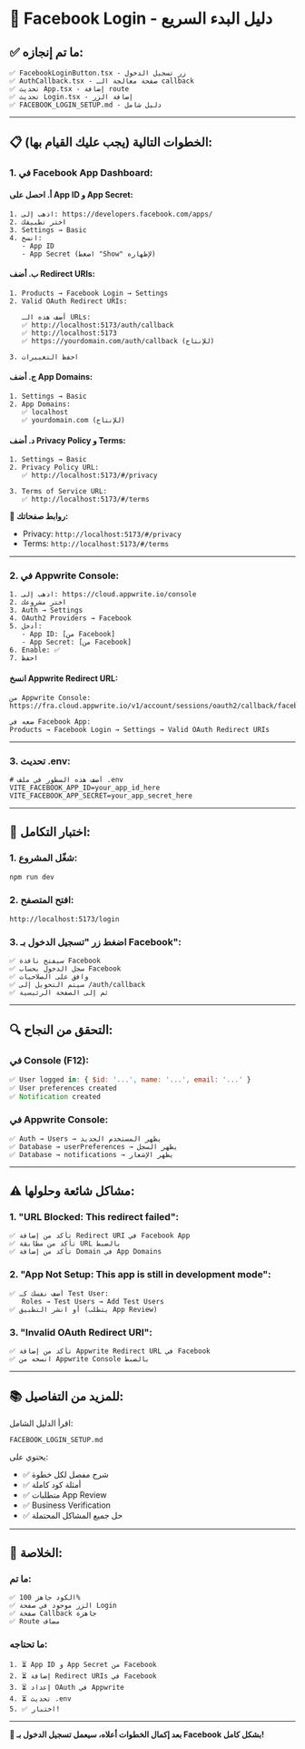 # 🚀 Facebook Login - دليل البدء السريع

## ✅ **ما تم إنجازه:**

```
✅ FacebookLoginButton.tsx - زر تسجيل الدخول
✅ AuthCallback.tsx - صفحة معالجة الـ callback
✅ تحديث App.tsx - إضافة route
✅ تحديث Login.tsx - إضافة الزر
✅ FACEBOOK_LOGIN_SETUP.md - دليل شامل
```

---

## 📋 **الخطوات التالية (يجب عليك القيام بها):**

### **1. في Facebook App Dashboard:**

#### **أ. احصل على App ID و App Secret:**
```
1. اذهب إلى: https://developers.facebook.com/apps/
2. اختر تطبيقك
3. Settings → Basic
4. انسخ:
   - App ID
   - App Secret (اضغط "Show" لإظهاره)
```

#### **ب. أضف Redirect URIs:**
```
1. Products → Facebook Login → Settings
2. Valid OAuth Redirect URIs:
   
   أضف هذه الـ URLs:
   ✅ http://localhost:5173/auth/callback
   ✅ http://localhost:5173
   ✅ https://yourdomain.com/auth/callback (للإنتاج)
   
3. احفظ التغييرات
```

#### **ج. أضف App Domains:**
```
1. Settings → Basic
2. App Domains:
   ✅ localhost
   ✅ yourdomain.com (للإنتاج)
```

#### **د. أضف Privacy Policy و Terms:**
```
1. Settings → Basic
2. Privacy Policy URL:
   ✅ http://localhost:5173/#/privacy
   
3. Terms of Service URL:
   ✅ http://localhost:5173/#/terms
```

**📌 روابط صفحاتك:**
- Privacy: `http://localhost:5173/#/privacy`
- Terms: `http://localhost:5173/#/terms`

---

### **2. في Appwrite Console:**

```
1. اذهب إلى: https://cloud.appwrite.io/console
2. اختر مشروعك
3. Auth → Settings
4. OAuth2 Providers → Facebook
5. أدخل:
   - App ID: [من Facebook]
   - App Secret: [من Facebook]
6. Enable: ✅
7. احفظ
```

#### **انسخ Appwrite Redirect URL:**
```
من Appwrite Console:
https://fra.cloud.appwrite.io/v1/account/sessions/oauth2/callback/facebook/68d8b9db00134c41e7c8

ضعه في Facebook App:
Products → Facebook Login → Settings → Valid OAuth Redirect URIs
```

---

### **3. تحديث .env:**

```env
# أضف هذه السطور في ملف .env
VITE_FACEBOOK_APP_ID=your_app_id_here
VITE_FACEBOOK_APP_SECRET=your_app_secret_here
```

---

## 🧪 **اختبار التكامل:**

### **1. شغّل المشروع:**
```bash
npm run dev
```

### **2. افتح المتصفح:**
```
http://localhost:5173/login
```

### **3. اضغط زر "تسجيل الدخول بـ Facebook":**
```
✅ سيفتح نافذة Facebook
✅ سجل الدخول بحساب Facebook
✅ وافق على الصلاحيات
✅ سيتم التحويل إلى /auth/callback
✅ ثم إلى الصفحة الرئيسية
```

---

## 🔍 **التحقق من النجاح:**

### **في Console (F12):**
```javascript
✅ User logged in: { $id: '...', name: '...', email: '...' }
✅ User preferences created
✅ Notification created
```

### **في Appwrite Console:**
```
✅ Auth → Users → يظهر المستخدم الجديد
✅ Database → userPreferences → يظهر السجل
✅ Database → notifications → يظهر الإشعار
```

---

## ⚠️ **مشاكل شائعة وحلولها:**

### **1. "URL Blocked: This redirect failed":**
```
✅ تأكد من إضافة Redirect URI في Facebook App
✅ تأكد من مطابقة URL بالضبط
✅ تأكد من إضافة Domain في App Domains
```

### **2. "App Not Setup: This app is still in development mode":**
```
✅ أضف نفسك كـ Test User:
   Roles → Test Users → Add Test Users
✅ أو انشر التطبيق (يتطلب App Review)
```

### **3. "Invalid OAuth Redirect URI":**
```
✅ تأكد من إضافة Appwrite Redirect URL في Facebook
✅ انسخه من Appwrite Console بالضبط
```

---

## 📚 **للمزيد من التفاصيل:**

اقرأ الدليل الشامل:
```
FACEBOOK_LOGIN_SETUP.md
```

يحتوي على:
- ✅ شرح مفصل لكل خطوة
- ✅ أمثلة كود كاملة
- ✅ متطلبات App Review
- ✅ Business Verification
- ✅ حل جميع المشاكل المحتملة

---

## 🎯 **الخلاصة:**

### **ما تم:**
```
✅ الكود جاهز 100%
✅ الزر موجود في صفحة Login
✅ صفحة Callback جاهزة
✅ Route مضاف
```

### **ما تحتاجه:**
```
1. ⏳ App ID و App Secret من Facebook
2. ⏳ إضافة Redirect URIs في Facebook
3. ⏳ إعداد OAuth في Appwrite
4. ⏳ تحديث .env
5. ✅ اختبار!
```

---

**🎊 بعد إكمال الخطوات أعلاه، سيعمل تسجيل الدخول بـ Facebook بشكل كامل!**
